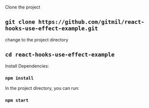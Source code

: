 
Clone the project

## `git clone https://github.com/gitmil/react-hooks-use-effect-example.git`

change to the project directory

## `cd react-hooks-use-effect-example`

Install Dependencies:

### `npm install`

In the project directory, you can run:

### `npm start`
